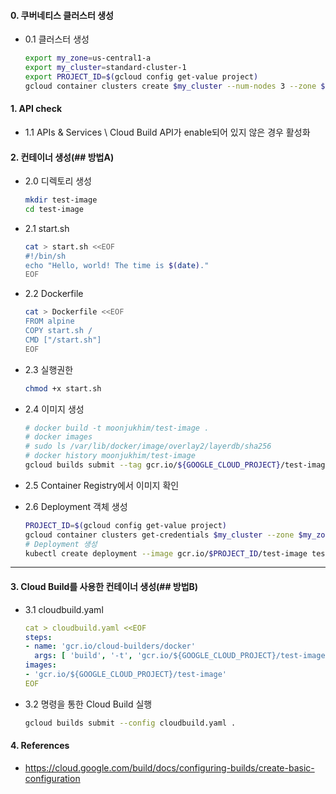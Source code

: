 #### 0. 쿠버네티스 클러스터 생성
  - 0.1 클러스터 생성
    ```bash
    export my_zone=us-central1-a
    export my_cluster=standard-cluster-1
    export PROJECT_ID=$(gcloud config get-value project)
    gcloud container clusters create $my_cluster --num-nodes 3 --zone $my_zone --enable-ip-alias
    ```

#### 1. API check 
  - 1.1 APIs & Services \ Cloud Build API가 enable되어 있지 않은 경우 활성화

#### 2. 컨테이너 생성(## 방법A)
  - 2.0 디렉토리 생성
    ```bash
    mkdir test-image
    cd test-image
    ```

  - 2.1 start.sh
    ```bash
    cat > start.sh <<EOF
    #!/bin/sh
    echo "Hello, world! The time is $(date)."
    EOF
    ```

  - 2.2 Dockerfile
    ```bash
    cat > Dockerfile <<EOF
    FROM alpine
    COPY start.sh /
    CMD ["/start.sh"]
    EOF
    ```

  - 2.3 실행권한
    ```bash
    chmod +x start.sh
    ```
  - 2.4 이미지 생성
    ```bash
    # docker build -t moonjukhim/test-image .
    # docker images
    # sudo ls /var/lib/docker/image/overlay2/layerdb/sha256
    # docker history moonjukhim/test-image
    gcloud builds submit --tag gcr.io/${GOOGLE_CLOUD_PROJECT}/test-image .
    ```
  - 2.5 Container Registry에서 이미지 확인
  - 2.6 Deployment 객체 생성
    ```bash
    PROJECT_ID=$(gcloud config get-value project)
    gcloud container clusters get-credentials $my_cluster --zone $my_zone --project $PROJECT_ID
    # Deployment 생성
    kubectl create deployment --image gcr.io/$PROJECT_ID/test-image test-image
    ```

---    

#### 3. Cloud Build를 사용한 컨테이너 생성(## 방법B)
  - 3.1 cloudbuild.yaml
    ```yaml
    cat > cloudbuild.yaml <<EOF
    steps:
    - name: 'gcr.io/cloud-builders/docker'
      args: [ 'build', '-t', 'gcr.io/${GOOGLE_CLOUD_PROJECT}/test-image', '.' ]
    images:
    - 'gcr.io/${GOOGLE_CLOUD_PROJECT}/test-image'
    EOF
    ```
  - 3.2 명령을 통한 Cloud Build 실행
    ```bash
    gcloud builds submit --config cloudbuild.yaml .
    ```
    
#### 4. References
  - https://cloud.google.com/build/docs/configuring-builds/create-basic-configuration